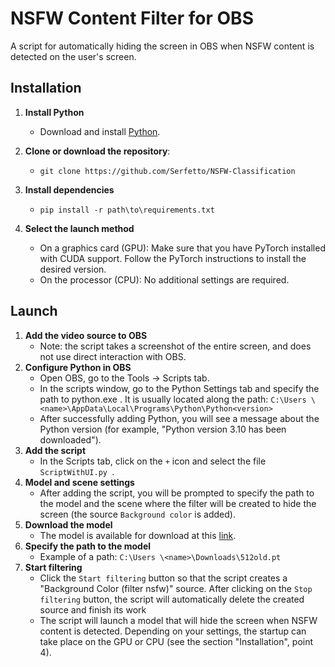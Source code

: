 # NSFW Content Filter for OBS

A script for automatically hiding the screen in OBS when NSFW content is detected on the user's screen.

## Installation

1. **Install Python**
   - Download and install [Python](https://www.python.org/downloads/).

3. **Clone or download the repository**:
   - ``git clone https://github.com/Serfetto/NSFW-Classification ``
3. **Install dependencies**
   - ``pip install -r path\to\requirements.txt ``
5. **Select the launch method**
   - On a graphics card (GPU): Make sure that you have PyTorch installed with CUDA support. Follow the PyTorch instructions to install the desired version.
   - On the processor (CPU): No additional settings are required.
## Launch
1. **Add the video source to OBS**
   - Note: the script takes a screenshot of the entire screen, and does not use direct interaction with OBS.
3. **Configure Python in OBS**
   - Open OBS, go to the Tools → Scripts tab.
   - In the scripts window, go to the Python Settings tab and specify the path to python.exe . It is usually located along the path: ``C:\Users \<name>\AppData\Local\Programs\Python\Python<version>``
   - After successfully adding Python, you will see a message about the Python version (for example, "Python version 3.10 has been downloaded").
3. **Add the script**
   - In the Scripts tab, click on the `+` icon and select the file ``ScriptWithUI.py ``.
5. **Model and scene settings**
   - After adding the script, you will be prompted to specify the path to the model and the scene where the filter will be created to hide the screen (the source `Background color` is added).
5. **Download the model**
   - The model is available for download at this [link](https://drive.google.com/file/d/1Vl5pY9ERFb-L5eF73Qt9Dumkmlrgykyk/view?usp=drive_link).
7. **Specify the path to the model**
   - Example of a path: ``C:\Users \<name>\Downloads\512old.pt ``
7. **Start filtering**
   - Click the `Start filtering` button so that the script creates a "Background Color (filter nsfw)" source. After clicking on the `Stop filtering` button, the script will automatically delete the created source and finish its work
   - The script will launch a model that will hide the screen when NSFW content is detected. Depending on your settings, the startup can take place on the GPU or CPU (see the section "Installation", point 4).
